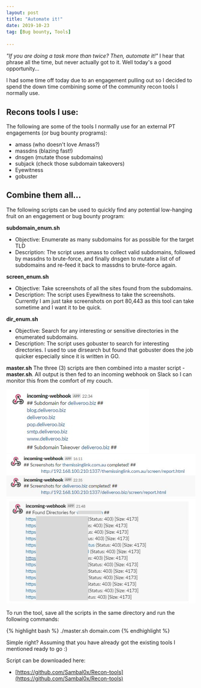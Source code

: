 ```yaml
---
layout: post
title: "Automate it!"
date: 2019-10-23
tag: [Bug bounty, Tools]

---
```


_"If you are doing a task more than twice? Then, automate it!"_ I hear that phrase all the time, but never actually got to it. Well today's a good opportunity...

I had some time off today due to an engagement pulling out so I decided to spend the down time combining some of the community recon tools I normally use.

## Recons tools I use:
The following are some of the tools I normally use for an external PT engagements (or bug bounty programs):
* amass (who doesn't love Amass?)
* massdns (blazing fast!)
* dnsgen (mutate those subdomains)
* subjack (check those subdomain takeovers)
* Eyewitness
* gobuster

## Combine them all...
The following scripts can be used to quickly find any potential low-hanging fruit on an engagement or bug bounty program:

**subdomain_enum.sh**
* Objective: Enumerate as many subdomains for as possible for the target TLD
* Description: The script uses amass to collect valid subdomains, followed by massdns to brute-force, and finally dnsgen to mutate a list of of subdomains and re-feed it back to massdns to brute-force again.

**screen_enum.sh**
* Objective: Take screenshots of all the sites found from the subdomains. 
* Description: The script uses Eyewitness to take the screenshots. Currently I am just take screenshots on port 80,443 as this tool can take sometime and I want it to be quick.

**dir_enum.sh**
* Objective: Search for any interesting or sensitive directories in the enumerated subdomains.
* Description: The script uses gobuster to search for interesting directories. I used to use dirsearch but found that gobuster does the job quicker especially since it is written in GO.

**master.sh**
The three (3) scripts are then combined into a master script - **master.sh**. All output is then fed to an incoming webhook on Slack so I can monitor this from the comfort of my couch. 

![subdomain_enum](/assets/img/blog/subdomain_enum.JPG)
![screen_enum](/assets/img/blog/screen_enum.JPG)
![dir_enum](/assets/img/blog/dir_enum.JPG)

To run the tool, save all the scripts in the same directory and run the following commands:

{% highlight bash %}
./master.sh domain.com
{% endhighlight %}

Simple right? Assuming that you have already got the existing tools I mentioned ready to go :)

Script can be downloaded here:
* [https://github.com/Sambal0x/Recon-tools](https://github.com/Sambal0x/Recon-tools)

